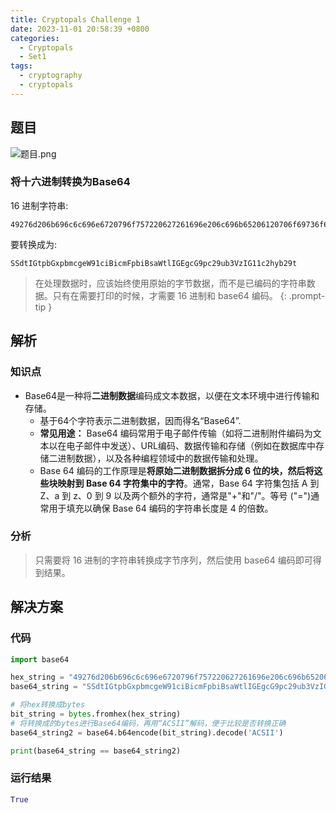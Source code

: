 ```yaml
---
title: Cryptopals Challenge 1
date: 2023-11-01 20:58:39 +0800
categories:
  - Cryptopals
  - Set1
tags:
  - cryptography
  - cryptopals
---
```


## 题目

![题目.png](https://note-for-zephyrryan.oss-cn-beijing.aliyuncs.com/obsidian_picture/QQ%E6%88%AA%E5%9B%BE20231107223925.png)
### 将十六进制转换为Base64
16 进制字符串:

```
49276d206b696c6c696e6720796f757220627261696e206c696b65206120706f69736f6e6f7573206d757368726f6f6d
```

要转换成为:

```
SSdtIGtpbGxpbmcgeW91ciBicmFpbiBsaWtlIGEgcG9pc29ub3VzIG11c2hyb29t
```



> 在处理数据时，应该始终使用原始的字节数据，而不是已编码的字符串数据。只有在需要打印的时候，才需要 16 进制和 base64 编码。
{: .prompt-tip }


## 解析
### 知识点

- Base64是一种将**二进制数据**编码成文本数据，以便在文本环境中进行传输和存储。
  - 基于64个字符表示二进制数据，因而得名“Base64”.
  - **常见用途：** Base64 编码常用于电子邮件传输（如将二进制附件编码为文本以在电子邮件中发送）、URL编码、数据传输和存储（例如在数据库中存储二进制数据），以及各种编程领域中的数据传输和处理。
  - Base 64 编码的工作原理是**将原始二进制数据拆分成 6 位的块，然后将这些块映射到 Base 64 字符集中的字符**。通常，Base 64 字符集包括 A 到 Z、a 到 z、0 到 9 以及两个额外的字符，通常是"+"和"/"。等号 ("=")通常用于填充以确保 Base 64 编码的字符串长度是 4 的倍数。

### 分析
> 只需要将 16 进制的字符串转换成字节序列，然后使用 base64 编码即可得到结果。

## 解决方案
### 代码

```python
import base64

hex_string = "49276d206b696c6c696e6720796f757220627261696e206c696b65206120706f69736f6e6f7573206d757368726f6f6d"
base64_string = "SSdtIGtpbGxpbmcgeW91ciBicmFpbiBsaWtlIGEgcG9pc29ub3VzIG11c2hyb29t"

# 将hex转换成bytes
bit_string = bytes.fromhex(hex_string)
# 将转换成的bytes进行Base64编码，再用“ACSII”解码，便于比较是否转换正确
base64_string2 = base64.b64encode(bit_string).decode('ACSII')

print(base64_string == base64_string2)

```

### 运行结果

```python
True
```

